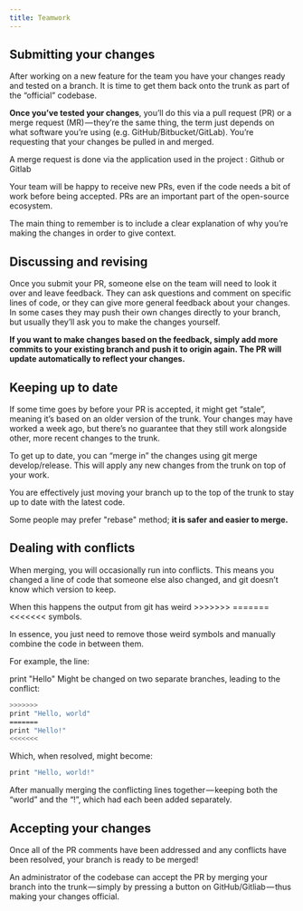 ```yaml
---
title: Teamwork
---
```



## Submitting your changes

After working on a new feature for the team you have your changes ready and tested on a branch.
It is time to get them back onto the trunk as part of the “official” codebase.

**Once you’ve tested your changes**, you’ll do this via a pull request (PR) or a merge request (MR) — they’re the same thing, the term just depends on what software you’re using (e.g. GitHub/Bitbucket/GitLab). You’re requesting that your changes be pulled in and merged.

A merge request is done via the application used in the project : Github or Gitlab

Your team will be happy to receive new PRs, even if the code needs a bit of work before being accepted. PRs are an important part of the open-source ecosystem.

The main thing to remember is to include a clear explanation of why you’re making the changes in order to give context.

## Discussing and revising

Once you submit your PR, someone else on the team will need to look it over and leave feedback. They can ask questions and comment on specific lines of code, or they can give more general feedback about your changes. In some cases they may push their own changes directly to your branch, but usually they’ll ask you to make the changes yourself.

**If you want to make changes based on the feedback, simply add more commits to your existing branch and push it to origin again. The PR will update automatically to reflect your changes.**

## Keeping up to date

If some time goes by before your PR is accepted, it might get “stale”, meaning it’s based on an older version of the trunk. Your changes may have worked a week ago, but there’s no guarantee that they still work alongside other, more recent changes to the trunk.

To get up to date, you can “merge in” the changes using git merge develop/release. This will apply any new changes from the trunk on top of your work.

You are effectively just moving your branch up to the top of the trunk to stay up to date with the latest code.

Some people may prefer "rebase" method; **it is safer and easier to merge.**

## Dealing with conflicts

When merging, you will occasionally run into conflicts. This means you changed a line of code that someone else also changed, and git doesn’t know which version to keep.

When this happens the output from git has weird >>>>>>> ======= <<<<<<< symbols.

In essence, you just need to remove those weird symbols and manually combine the code in between them.

For example, the line:

print "Hello"
Might be changed on two separate branches, leading to the conflict:

```bash
>>>>>>>
print "Hello, world"
=======
print "Hello!"
<<<<<<<
```

Which, when resolved, might become:

```bash
print "Hello, world!"
```

After manually merging the conflicting lines together — keeping both the “world” and the “!”, which had each been added separately.

## Accepting your changes

Once all of the PR comments have been addressed and any conflicts have been resolved, your branch is ready to be merged!

An administrator of the codebase can accept the PR by merging your branch into the trunk — simply by pressing a button on GitHub/Gitliab — thus making your changes official.
